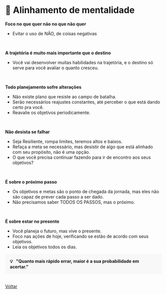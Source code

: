 # 🔑 Alinhamento de mentalidade

**Foco no que quer não no que não quer**

  - Evitar o uso de NÂO, de coisas negativas

<br>

**A trajetória é muito mais importante que o destino**

  - Você vai desenvolver muitas habilidades na trajetória, e o destino só serve para você avaliar o quanto cresceu.

<br>

**Todo planejamento sofre alterações**
   
  - Não existe plano que resiste ao campo de batalha.
  - Serão necessários reajustes constantes, até perceber o que está dando certo pra você.
  - Reavalie os objetivos periodicamente.

<br>

**Não desista se falhar**

- Seja Resiliente, rompa limites, teremos altos e baixos.
- Refaça a meta se necessário, mas desistir de algo que está alinhado com seu propósito, não é uma opção.
- O que você precisa continuar fazendo para ir de encontro aos seus objetivos?

<br>

**É sobre o próximo passo**

  - Os objetivos e metas são o ponto de chegada da jornada, mas eles não são capaz de prever cada passo a ser dado.
  - Não precisamos saber TODOS OS PASSOS, mas o próximo.

<br>

**É sobre estar no presente**

  - Você planeja o futuro, mas vive o presente.
  - Foco nas ações de hoje, verificando se estão de acordo com seus objetivos.
  - Leia os objetivos todos os dias.

  <div style="background-color: hsla(0, 0%, 80%, 0.1); padding: 15px;">
  <strong>💡 &nbsp "Quanto mais rápido errar, maior é a sua probabilidade em acertar."</strong>
</div>

<br>

<a href="./README.md">Voltar</a>